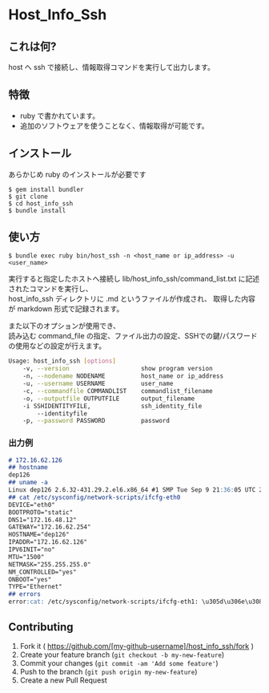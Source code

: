 # Host_Info_Ssh

## これは何?
host へ ssh で接続し、情報取得コマンドを実行して出力します。

## 特徴
- ruby で書かれています。
- 追加のソフトウェアを使うことなく、情報取得が可能です。

## インストール
あらかじめ ruby のインストールが必要です

    $ gem install bundler
    $ git clone 
    $ cd host_info_ssh
    $ bundle install

## 使い方

    $ bundle exec ruby bin/host_ssh -n <host_name or ip_address> -u <user_name>

実行すると指定したホストへ接続し lib/host_info_ssh/command_list.txt に記述されたコマンドを実行し、  
host_info_ssh ディレクトリに <hostname or ip_address>.md というファイルが作成され、
取得した内容が markdown 形式で記録されます。  
  
また以下のオプションが使用でき、  
読み込む command_file の指定、ファイル出力の設定、SSHでの鍵/パスワードの使用などの設定が行えます。

```bash
Usage: host_info_ssh [options]
    -v, --version                    show program version
    -n, --nodename NODENAME          host_name or ip_address
    -u, --username USERNAME          user_name
    -c, --commandfile COMMANDLIST    commandlist_filename
    -o, --outputfile OUTPUTFILE      output_filename
    -i SSHIDENTITYFILE,              ssh_identity_file
        --identityfile
    -p, --password PASSWORD          password
```

### 出力例

```markdown
# 172.16.62.126
## hostname  
dep126  
## uname -a  
Linux dep126 2.6.32-431.29.2.el6.x86_64 #1 SMP Tue Sep 9 21:36:05 UTC 2014 x86_64 x86_64 x86_64 GNU/Linux  
## cat /etc/sysconfig/network-scripts/ifcfg-eth0  
DEVICE="eth0"  
BOOTPROTO="static"  
DNS1="172.16.48.12"  
GATEWAY="172.16.62.254"  
HOSTNAME="dep126"  
IPADDR="172.16.62.126"  
IPV6INIT="no"  
MTU="1500"  
NETMASK="255.255.255.0"  
NM_CONTROLLED="yes"  
ONBOOT="yes"  
TYPE="Ethernet"  
## errors
error:cat: /etc/sysconfig/network-scripts/ifcfg-eth1: \u305d\u306e\u3088\u3046\u306a\u30d5\u30a1\u30a4\u30eb\u3084\u30c7\u30a3\u30ec\u30af\u30c8\u30ea\u306f\u3042\u308a\u307e\u305b\u3093
```

## Contributing

1. Fork it ( https://github.com/[my-github-username]/host_info_ssh/fork )
2. Create your feature branch (`git checkout -b my-new-feature`)
3. Commit your changes (`git commit -am 'Add some feature'`)
4. Push to the branch (`git push origin my-new-feature`)
5. Create a new Pull Request
